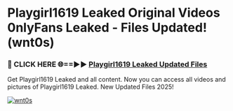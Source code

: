 # Playgirl1619 Leaked Original Videos 0nlyFans Leaked - Files Updated! (wnt0s)

<h3>🔴 CLICK HERE 🌐==►► <a href="https://tinyurl.com/3hn5wdd3" rel="nofollow">Playgirl1619 Leaked Updated Files</a></h3>

Get Playgirl1619 Leaked and all content. Now you can access all videos and pictures of Playgirl1619 Leaked. New Updated Files 2025!

[![wnt0s](https://i.imgur.com/4HnBqBT.gif)](https://tinyurl.com/3hn5wdd3)
